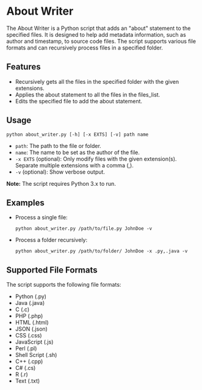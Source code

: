 # About Writer

The About Writer is a Python script that adds an "about" statement to the specified files. It is designed to help add metadata information, such as author and timestamp, to source code files. The script supports various file formats and can recursively process files in a specified folder.

## Features

- Recursively gets all the files in the specified folder with the given extensions.
- Applies the about statement to all the files in the files_list.
- Edits the specified file to add the about statement.

## Usage

```
python about_writer.py [-h] [-x EXTS] [-v] path name
```

- `path`: The path to the file or folder.
- `name`: The name to be set as the author of the file.
- `-x EXTS` (optional): Only modify files with the given extension(s). Separate multiple extensions with a comma (,).
- `-v` (optional): Show verbose output.

**Note:** The script requires Python 3.x to run.

## Examples

- Process a single file:

  ```
  python about_writer.py /path/to/file.py JohnDoe -v
  ```

- Process a folder recursively:

  ```
  python about_writer.py /path/to/folder/ JohnDoe -x .py,.java -v
  ```

## Supported File Formats

The script supports the following file formats:

- Python (.py)
- Java (.java)
- C (.c)
- PHP (.php)
- HTML (.html)
- JSON (.json)
- CSS (.css)
- JavaScript (.js)
- Perl (.pl)
- Shell Script (.sh)
- C++ (.cpp)
- C# (.cs)
- R (.r)
- Text (.txt)
